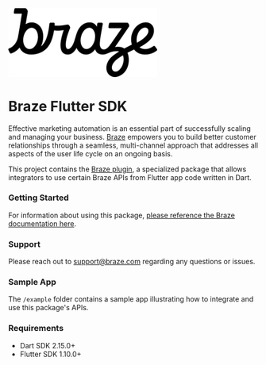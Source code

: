 <img src="https://raw.githubusercontent.com/Appboy/appboy-ios-sdk/master/braze-logo.png" width="300" title="Braze Logo" />

# Braze Flutter SDK

Effective marketing automation is an essential part of successfully scaling and managing your business. [Braze](https://www.braze.com/) empowers you to build better customer relationships through a seamless, multi-channel approach that addresses all aspects of the user life cycle on an ongoing basis.

This project contains the [Braze plugin](https://pub.dev/packages/braze_plugin), a specialized package that allows integrators to use certain Braze APIs from Flutter app code written in Dart.

### Getting Started

For information about using this package, [please reference the Braze documentation here](https://www.braze.com/docs/developer_guide/platform_integration_guides/flutter/flutter_sdk_integration/).

### Support

Please reach out to support@braze.com regarding any questions or issues.

### Sample App

The `/example` folder contains a sample app illustrating how to integrate and use this package's APIs.

### Requirements
- Dart SDK 2.15.0+
- Flutter SDK 1.10.0+
